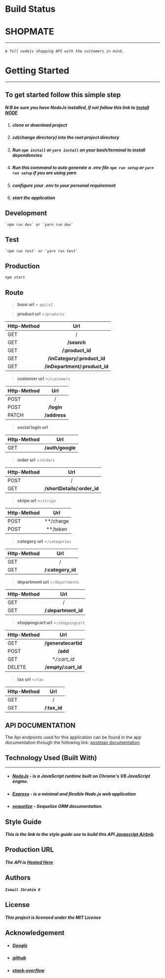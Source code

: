 


#               Build Status
<!-- 
[![Build Status](https://travis-ci.org/koiic/MyDiary.svg?branch=develop)](https://travis-ci.org/koiic/MyDiary) [![Coverage Status](https://coveralls.io/repos/github/koiic/MyDiary/badge.svg?branch=develop)](https://coveralls.io/github/koiic/MyDiary?branch=develop) -->



#                   SHOPMATE
---
###### `A full nodejs shopping API with the customers in mind.`

 #                  Getting Started
 ***


##           To get started follow this simple step

##### N:B be sure you have NodeJs installed, If not  follow this link to [Install NODE](https://nodejs.org/en/download/)

1. ##### clone or download project
2. ##### cd(change directory) into the root project directory
3. ##### Run `npm install` or `yarn install` on your bash/terminal to install dependencies
4. ##### Run this command to auto generate a .env file  `npm run setup` or `yarn run setup` if you are using yarn
5. ##### configure your .env to your personal requirement
6. ##### start the application

##       Development

```
`npm run dev` or `yarn run dev`
```
##        Test
```
`npm run test` or `yarn run test`
```

##        Production
```
npm start
```
##         Route
>**base url** = `api/v1`


>**product url** =`/products`

| Http-Method   | Url           |
| ------------- |:-----------------:|
| GET           |     /             |
| GET           |   **/search**     |
| GET           | **/:product_id**  |
| GET           | **/inCategory/:product_id**|
| GET           | **/inDepartment/:product_id**|


>**customer url** =`/customers`

| Http-Method   | Url           |
| ------------- |:-----------------:|
| POST          |    /              |
| POST          |   **/login**      |
| PATCH         |   **/address**    |

>**social login url**

| Http-Method   | Url           |
| ------------- |:-----------------:|
| GET           |   **/auth/google**|


>**order url** =`/orders`

| Http-Method   | Url               |
| ------------- |:-----------------:|
| POST          |    /              |
| GET           |   **/shortDetails/:order_id** |


>**stripe url** =`/stripe`

| Http-Method   | Url           |
| ------------- |:-----------------:|
| POST          |    **/charge      |
| POST          |   **/token        |


>**category url** =`/categories`

| Http-Method   | Url           |
| ------------- |:-----------------:|
| GET           |    /              |
| GET           |   **/:category_id** |

>**department url** =`/departments`

| Http-Method   | Url           |
| ------------- |:-----------------:|
| GET           |    /              |
| GET           |   **/:department_id** |

>**shoppingcart url** =`/shoppingcart`

| Http-Method   | Url           |
| ------------- |:-----------------:|
| GET           |    **/generatecartid** |
| POST          |   **/add**        |
| GET           |   **/:cart_id*    |
| DELETE        |   **/empty/:cart_id**|

>**tax url** =`/tax`

| Http-Method   | Url           |
| ------------- |:-----------------:|
| GET           |    /              |
| GET           |   **/:tax_id**    |


##   API DOCUMENTATION

The Api endpoints used for this application can be found in the app documentation through the following link: [postman documentation](https://www.getpostman.com/collections/d573b52d035c392a3fdd)



##          Technology Used (Built With)
___
* ##### [NodeJs](https://nodejs.org/en/download/)  - is a JavaScript runtime built on Chrome's V8 JavaScript engine.
* ##### [Express](https://expressjs.com/) - is a minimal and flexible Node.js web application
* ##### [sequelize](http://docs.sequelizejs.com/) -  Sequelize ORM documentation.



##              Style Guide
 ##### This is the link to the style guide use to build this API [Javascript Airbnb](https://github.com/airbnb/javascript)


##              Production URL

##### The API is [Hosted Here](https://shopmate-turing-api.herokuapp.com/)

##  Authors
##### `Ismail Ibrahim K`

##  License
##### This project is licensed under the MIT License

## Acknowledgement
* ##### [Google](https://github.com/airbnb/javascript)
* ##### [github](https://guides.github.com/features/mastering-markdown/)
* ##### [stack-overflow](https://stackoverflow.com/)



